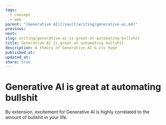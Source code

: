 ```yaml
---
tags:
  - concept
  - web
parent: "[Generative AI](/vault/writing/generative-ai.md)"
previous:
next:
slug: writing/generative-ai-is-great-at-automating-bullshit
title: Generative AI is great at automating bullshit
description: A theory of Generative AI & its hype
published_at:
updated_at:
share: true
---
```


# Generative AI is great at automating bullshit

By extension, excitement for Generative AI is highly correlated to the amount of bullshit in your life.
